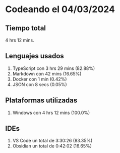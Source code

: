 # Codeando el 04/03/2024

## Tiempo total
4 hrs 12 mins.

## Lenguajes usados
1. TypeScript con 3 hrs 29 mins (82.88%)
1. Markdown con 42 mins (16.65%)
1. Docker con 1 min (0.42%)
1. JSON con 8 secs (0.05%)

## Plataformas utilizadas
1. Windows con 4 hrs 12 mins (100.0%)

## IDEs
1. VS Code un total de 3:30:26 (83.35%)
1. Obsidian un total de 0:42:02 (16.65%)
